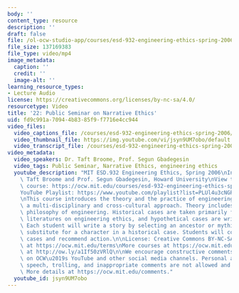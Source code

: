```yaml
---
body: ''
content_type: resource
description: ''
draft: false
file: /ol-ocw-studio-app/courses/esd-932-engineering-ethics-spring-2006/mitesd_932s06_lec22_360p_16_9.mp4
file_size: 137169383
file_type: video/mp4
image_metadata:
  caption: ''
  credit: ''
  image-alt: ''
learning_resource_types:
- Lecture Audio
license: https://creativecommons.org/licenses/by-nc-sa/4.0/
resourcetype: Video
title: '22: Public Seminar on Narrative Ethics'
uid: fd9c991a-7094-4b83-85f9-f7716e4cc944
video_files:
  video_captions_file: /courses/esd-932-engineering-ethics-spring-2006/1qUeGUNW5ikLUNDMMpVXpsnM3FKjYzoTD_transcript.webvtt
  video_thumbnail_file: https://img.youtube.com/vi/jsyn9UM7obo/default.jpg
  video_transcript_file: /courses/esd-932-engineering-ethics-spring-2006/1qUeGUNW5ikLUNDMMpVXpsnM3FKjYzoTD_transcript.pdf
video_metadata:
  video_speakers: Dr. Taft Broome, Prof. Segun Gbadegesin
  video_tags: Public Seminar, Narrative Ethics, engineering ethics
  youtube_description: "MIT ESD.932 Engineering Ethics, Spring 2006\nInstructor: Dr.\
    \ Taft Broome and Prof. Segun Gbadegesin, Howard University\nView the complete\
    \ course: https://ocw.mit.edu/courses/esd-932-engineering-ethics-spring-2006/\n\
    YouTube Playlist: https://www.youtube.com/playlist?list=PLUl4u3cNGP61YF5HCMnGUwJ8D-PNNs3OR\n\
    \nThis course introduces the theory and the practice of engineering ethics using\
    \ a multi-disciplinary and cross-cultural approach. Theory includes ethics and\
    \ philosophy of engineering. Historical cases are taken primarily from the scholarly\
    \ literatures on engineering ethics, and hypothetical cases are written by students.\
    \ Each student will write a story by selecting an ancestor or mythic hero as a\
    \ substitute for a character in a historical case. Students will compare these\
    \ cases and recommend action.\n\nLicense: Creative Commons BY-NC-SA\nMore information\
    \ at https://ocw.mit.edu/terms\nMore courses at https://ocw.mit.edu\nSupport OCW\
    \ at http://ow.ly/a1If50zVRlQ\n\nWe encourage constructive comments and discussion\
    \ on OCW\u2019s YouTube and other social media channels. Personal attacks, hate\
    \ speech, trolling, and inappropriate comments are not allowed and may be removed.\
    \ More details at https://ocw.mit.edu/comments."
  youtube_id: jsyn9UM7obo
---
```


